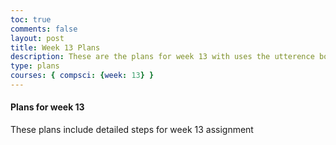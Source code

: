 ```yaml
---
toc: true
comments: false
layout: post
title: Week 13 Plans
description: These are the plans for week 13 with uses the utterence bot
type: plans
courses: { compsci: {week: 13} }
---
```



#### Plans for week 13
These plans include detailed steps for week 13 assignment

<script src="https://utteranc.es/client.js"
    repo="srivaidyas/student2.0"
    issue-term="pathname"
    label="comments"
    theme="github-light"
    crossorigin="anonymous"
    async>
</script>

